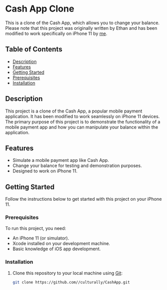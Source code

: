 # Cash App Clone

This is a clone of the Cash App, which allows you to change your balance. Please note that this project was originally written by Ethan and has been modified to work specifically on iPhone 11 by [me](https://github.com/culturally).

## Table of Contents

- [Description](#description)
- [Features](#features)
- [Getting Started](#getting-started)
- [Prerequisites](#prerequisites)
- [Installation](#installation)

## Description

This project is a clone of the Cash App, a popular mobile payment application. It has been modified to work seamlessly on iPhone 11 devices. The primary purpose of this project is to demonstrate the functionality of a mobile payment app and how you can manipulate your balance within the application.

## Features

- Simulate a mobile payment app like Cash App.
- Change your balance for testing and demonstration purposes.
- Designed to work on iPhone 11.

## Getting Started

Follow the instructions below to get started with this project on your iPhone 11.

### Prerequisites

To run this project, you need:

- An iPhone 11 (or simulator).
- Xcode installed on your development machine.
- Basic knowledge of iOS app development.

### Installation

1. Clone this repository to your local machine using [Git](https://git-scm.com/):

   ```bash
   git clone https://github.com//culturally/CashApp.git
